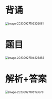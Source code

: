 # 背诵

<img src="https://cvp.oss-cn-shanghai.aliyuncs.com/picgo/202309271053133.png" alt="image-20230927105326081" style="zoom:60%;" />



# 题目

<img src="https://cvp.oss-cn-shanghai.aliyuncs.com/picgo/202309271042920.png" alt="image-20230927104223852" style="zoom:60%;" />



# 解析+答案

<img src="https://cvp.oss-cn-shanghai.aliyuncs.com/picgo/202309271051163.png" alt="image-20230927105153078" style="zoom: 60%;" />



